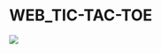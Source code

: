 # WEB_TIC-TAC-TOE
<img src="![Screenshot (175)](https://github.com/user-attachments/assets/61cca2a5-17bb-408f-af01-89b6971c753c)
" />
